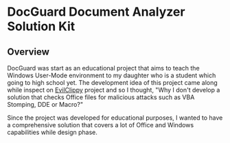 # DocGuard Document Analyzer Solution Kit

## Overview
DocGuard was start as an educational project that aims to teach the Windows User-Mode environment to my daughter who is a student which going to high school yet. The development idea of this project came along while inspect on [EvilClippy](https://github.com/outflanknl/EvilClippy) project and so I thought, "Why I don't develop a solution that checks Office files for malicious attacks such as VBA Stomping, DDE or Macro?" 

Since the project was developed for educational purposes, I wanted to have a comprehensive solution that covers a lot of Office and Windows capabilities while design phase.


